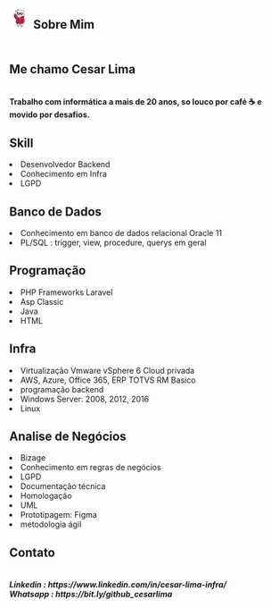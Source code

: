 <!-- Sobre Mim -->
## <img src="https://raw.githubusercontent.com/cesarrl78/img/main/img01.gif" width="38px"></img> Sobre Mim


<h2 align="left">
<br>Me chamo Cesar Lima
</h2>

<h4 align="left">
<br>Trabalho com informática a mais de 20 anos, so louco por café ☕ e movido por desafios.
</h4>

## Skill

<li>Desenvolvedor Backend</li>
<li>Conhecimento em Infra</li>
<li>LGPD</li>
  
## Banco de Dados
<li>Conhecimento em banco de dados relacional Oracle 11</li>
<li>PL/SQL : trigger, view, procedure, querys em geral</li>

## Programação
<li>PHP Frameworks Laravel</li>
<li>Asp Classic</li>
<li>Java</li>
<li>HTML</li>

## Infra
<li>Virtualização Vmware vSphere 6 Cloud privada</li>
<li>AWS, Azure, Office 365, ERP TOTVS RM Basico</li>
<li>programação backend</li>
<li>Windows Server: 2008, 2012, 2016</li>
<li>Linux</li>

## Analise de Negócios
<li>Bizage</li>
<li>Conhecimento em regras de negócios</li>
<li>LGPD</li>
<li>Documentação técnica</li>
<li>Homologação</li>
<li>UML</li>
<li>Prototipagem: Figma</li>
<li>metodologia ágil</li>

## Contato

<h5 align="left">
<br> Linkedin : https://www.linkedin.com/in/cesar-lima-infra/
<br> Whatsapp : https://bit.ly/github_cesarlima
</h5>
